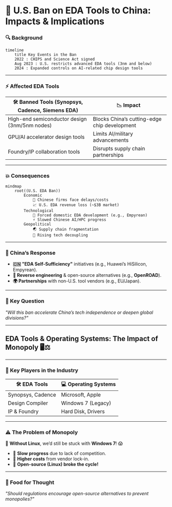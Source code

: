 # **🚫 U.S. Ban on EDA Tools to China: Impacts & Implications**  

### **🔍 Background**  

```mermaid  
timeline  
    title Key Events in the Ban  
    2022 : CHIPS and Science Act signed  
    Aug 2023 : U.S. restricts advanced EDA tools (3nm and below)  
    2024 : Expanded controls on AI-related chip design tools  
```  

---

### **⚡ Affected EDA Tools**  

| **🛠️ Banned Tools** (Synopsys, Cadence, Siemens EDA) | **📉 Impact** |  
|------------------------------------------------|--------------------------------|  
| High-end semiconductor design (3nm/5nm nodes)  | Blocks China’s cutting-edge chip development |  
| GPU/AI accelerator design tools               | Limits AI/military advancements |  
| Foundry/IP collaboration tools                | Disrupts supply chain partnerships |  

---

### **💥 Consequences**  

```mermaid  
mindmap
    root((U.S. EDA Ban))  
        Economic  
            💸 Chinese firms face delays/costs  
            📈 U.S. EDA revenue loss (~$3B market)  
        Technological  
            🔧 Forced domestic EDA development (e.g., Empyrean)  
            ⚡ Slowed Chinese AI/HPC progress  
        Geopolitical  
            🌏 Supply chain fragmentation  
            🔄 Rising tech decoupling  
```  

---

### **🚀 China’s Response**  
- **🇨🇳 "EDA Self-Sufficiency"** initiatives (e.g., Huawei’s HiSilicon, Empyrean).  
- **🔄 Reverse engineering** & open-source alternatives (e.g., **OpenROAD**).  
- **🌍 Partnerships** with non-U.S. tool vendors (e.g., EU/Japan).  

---

### **🤔 Key Question**  
*"Will this ban accelerate China’s tech independence or deepen global divisions?"*  

---

## **EDA Tools & Operating Systems: The Impact of Monopoly** 🖥️⚖️  

---

### **🔧 Key Players in the Industry**  

| **🛠️ EDA Tools**       | **💻 Operating Systems**  |  
|----------------------|------------------------|  
| Synopsys, Cadence    | Microsoft, Apple       |  
| Design Compiler      | Windows 7 (Legacy)     |  
| IP & Foundry         | Hard Disk, Drivers     |  

---

### **⚠️ The Problem of Monopoly**  

🔴 **Without Linux**, we’d still be stuck with **Windows 7**! 😱  
- 🐌 **Slow progress** due to lack of competition.  
- 💸 **Higher costs** from vendor lock-in.  
- 🚀 **Open-source (Linux) broke the cycle!**  

---

### **🤔 Food for Thought**  
*"Should regulations encourage open-source alternatives to prevent monopolies?"*  
